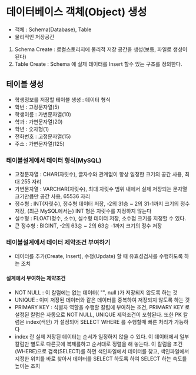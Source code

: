 # 데이터베이스 객체(Object) 생성
* 객체 : Schema(Database), Table
* 물리적인 저장공간
1. Schema Create : 로컬스토리지에 물리적 저장 공간을 생성(보통, 파일로 생성이 된다)
2. Table Create : Schema 에 실제 데이터를 Insert 할수 있는 구조를 정의한다.

## 테이블 생성
* 학생정보를 저장할 테이블 생성 : 데이터 형식
* 학번 :	고정문자열(5)
* 학생이름 :	가변문자열(10)
* 학과 :	가변문자열(20)
* 학년 :	숫자형(1)
* 전화번호 :	고정문자열(15)
* 주소 :	가변문자열(125)

### 테이블설계에서 데이터 형식(MySQL)
* 고정문자열 : CHAR(자릿수), 글자수와 관계없이 항상 일정한 크기의 공간 사용, 최대 255 자리 
* 가변문자열 : VARCHAR(자릿수), 최대 자릿수 범위 내에서 실제 저장되는 문자열 크기만큼만 공간 사용, 65536 자리
* 정수형 : INT(자릿수), 정수형 데이터 저장, -2의 31승 ~ 2의 31-1까지 크기의 정수 저장, (최근 MySQL에서는) INT 형은 자릿수를 지정하지 않는다
* 실수형 : FLOAT(정수, 소수), 실수형 데이터 저장, 소수점 크기를 지정할 수 있다.
* 큰 정수형 : BIGINT, -2의 63승 ~ 2의 63승 -1까지 크기의 정수 저장

### 테이블설계에서 데이터 제약조건 부여하기
* 데이터를 추가(Create, Insert), 수정(Update) 할 때 유효성검사를 수행하도록 하는 조치

#### 설계에서 부여하는 제약조건
* NOT NULL : 이 칼럼에는 없는 데이터( "", null )가 저장되지 않도록 하는 것
* UNIQUE : 이미 저장된 데이터와 같은 데이터를 중복하여 저장되지 않도록 하는 것
* PRIMARY KEY : 식별자 역할을 수행할 칼럼에 부여하는 조건, PRIMARY KEY 로 설정된 칼럼은 자동으로 NOT NULL, UNIQUE 제약조건이 포함된다. 또한 PK 칼럼은 index(색인) 가 설정되어 SELECT WHERE 를 수행할때 빠른 처리가 가능하다
* index 란 실제 저장된 데이터는 순서가 일정하지 않을 수 있다. 이 데이터에서 일부 칼럼만 별도로 다른곳에 복제를하고 순서대로 정렬을 해 놓는다. 이 칼럼을 조건(WHERE)으로 검색(SELECT)를 하면 색인파일에서 데이터를 찾고, 색인파일에서 지정한 위치를 바로 찾아서 데이터를 SELECT 하도록 하여 SELECT 하는 속도를 높이는 조치



